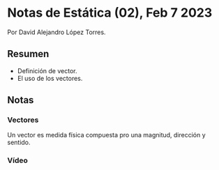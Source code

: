 # Notas de Estática (02), Feb 7 2023 
Por David Alejandro López Torres.

## Resumen
- Definición de vector.
- El uso de los vectores.

## Notas
### Vectores
Un vector es medida física compuesta pro una magnitud, dirección y sentido. 

### Vídeo
